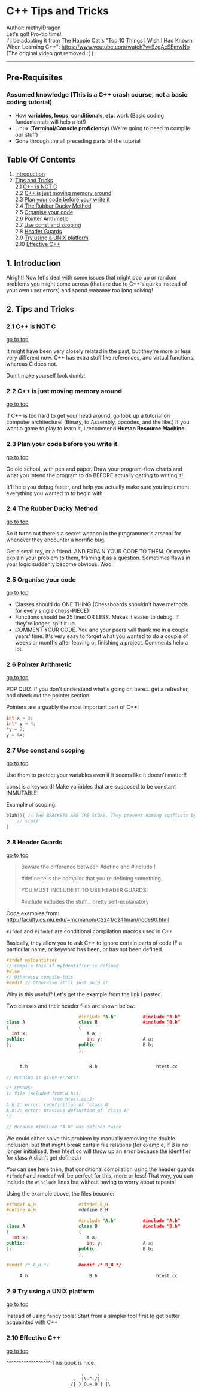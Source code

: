# C++ Tips and Tricks

Author: methylDragon  
Let's go!! Pro-tip time!   
I'll be adapting it from The Happie Cat's "Top 10 Things I Wish I Had Known When Learning C++": https://www.youtube.com/watch?v=9zgAcSEmwNo (The original video got removed :( )

------

## Pre-Requisites

### Assumed knowledge (This is a C++ crash course, not a basic coding tutorial)

- How **variables, loops, conditionals, etc**. work (Basic coding fundamentals will help a lot!)
- Linux (**Terminal/Console proficiency**) (We're going to need to compile our stuff)
- Gone through the all preceding parts of the tutorial



## Table Of Contents <a name="top"></a>

1. [Introduction](#1)  
2. [Tips and Tricks](#2)    
   2.1   [C++ is NOT C](#2.1)    
   2.2   [C++ is just moving memory around](#2.2)    
   2.3   [Plan your code before your write it](#2.3)    
   2.4   [The Rubber Ducky Method](#2.4)    
   2.5   [Organise your code](#2.5)    
   2.6   [Pointer Arithmetic](#2.6)    
   2.7   [Use const and scoping](#2.7)    
   2.8   [Header Guards](#2.8)    
   2.9   [Try using a UNIX platform](#2.9)    
   2.10 [Effective C++](#2.10)    



## 1. Introduction <a name="1"></a>

Alright! Now let's deal with some issues that might pop up or random problems you might come across (that are due to C++'s quirks instead of your own user errors) and spend waaaaay too long solving!



## 2. Tips and Tricks <a name="2"></a>

### 2.1 C++ is NOT C <a name="2.1"></a>

[go to top](#top)

It might have been very closely related in the past, but they're more or less very different now. C++ has extra stuff like references, and virtual functions, whereas C does not.

Don't make yourself look dumb!



### 2.2 C++ is just moving memory around <a name="2.2"></a>

[go to top](#top)

If C++ is too hard to get your head around, go look up a tutorial on computer architecture! (Binary, to Assembly, opcodes, and the like.) If you want a game to play to learn it, I recommend **Human Resource Machine**.



### 2.3 Plan your code before you write it <a name="2.3"></a>

[go to top ](#top)

Go old school, with pen and paper. Draw your program-flow charts and what you intend the program to do BEFORE actually getting to writing it!

It'll help you debug faster, and help you actually make sure you implement everything you wanted to to begin with.



### 2.4 The Rubber Ducky Method <a name="2.4"></a>

[go to top](#top)

So it turns out there's a secret weapon in the programmer's arsenal for whenever they encounter a horrific bug.

Get a small toy, or a friend. AND EXPAIN YOUR CODE TO THEM. Or maybe explain your problem to them, framing it as a question. Sometimes flaws in your logic suddenly become obvious. Woo.



### 2.5 Organise your code <a name="2.5"></a> 

[go to top](#top)

- Classes should do ONE THING (Chessboards shouldn't have methods for every single chess-PIECE)
- Functions should be 25 lines OR LESS. Makes it easier to debug. If they're longer, split it up.
- COMMENT YOUR CODE. You and your peers will thank me in a couple years' time. It's very easy to forget what you wanted to do a couple of weeks or months after leaving or finishing a project. Comments help a lot.



### 2.6 Pointer Arithmetic <a name="2.6"></a>

[go to top](#top)

POP QUIZ. If you don't understand what's going on here... get a refresher, and check out the pointer section.

Pointers are arguably the most important part of C++!

```c++
int x = 3;
int* y = 4;
*y = 2;
y = &x;
```



### 2.7 Use const and scoping <a name="2.7"></a>

[go to top](#top)

Use them to protect your variables even if it seems like it doesn't matter!!

const is a keyword! Make variables that are supposed to be constant IMMUTABLE!

Example of scoping:

```c++
blah(){ // THE BRACKETS ARE THE SCOPE. They prevent naming conflicts by keeping them LOCAL
  	// stuff
}
```



### 2.8 Header Guards <a name="2.8"></a>

[go to top](#top)

> Beware the difference between #define and #include !
>
> \#define tells the compiler that you're defining something
>
> YOU MUST INCLUDE IT TO USE HEADER GUARDS!
>
> \#include includes the stuff... pretty self-explanatory

Code examples from: http://faculty.cs.niu.edu/~mcmahon/CS241/c241man/node90.html

`#ifdef` and `#ifndef` are conditional compilation macros used in C++

Basically, they allow you to ask C++ to ignore certain parts of code IF a particular name, or keyword has been, or has not been defined.

```c++
#ifdef myIdentifier
// Compile this if myIdentifier is defined
#else
// Otherwise compile this
#endif // Otherwise it'll just skip it
```

Why is this useful? Let's get the example from the link I pasted.

Two classes and their header files are shown below:

```c++
                           #include "A.h"          #include "A.h"
class A                    class B                 #include "B.h"
{                          {
  int x;                      A a;
public:                       int y;               A a;
};                         public:                 B b;
                           };


     A.h                       B.h                      htest.cc
```

```c++
// Running it gives errors!

/* ERRORS:
In file included from B.h:1,
                 from htest.cc:2:
A.h:2: error: redefinition of `class A'
A.h:2: error: previous definition of `class A'
*/

// Because #include "A.h" was defined twice
```

We could either solve this problem by manually removing the double inclusion, but that might break certain file relations (for example, if B is no longer initialised, then htest.cc will throw up an error because the identifier for class A didn't get defined.)

You can see here then, that conditional compilation using the header guards `#ifndef` and `#enddef` will be perfect for this, more or less! That way, you can include the `#include` lines but without having to worry about repeats!

Using the example above, the files become:

```c++
#ifndef A_H                #ifndef B_H
#define A_H                #define B_H 

                           #include "A.h"          #include "A.h"
class A                    class B                 #include "B.h"
{                          {
  int x;                      A a;
public:                       int y;               A a;
};                         public:                 B b;
                           };

#endif /* A_H */           #endif /* B_H */

     A.h                       B.h                      htest.cc
```



### 2.9 Try using a UNIX platform <a name="2.9"></a>

[go to top](#top)

Instead of using fancy tools! Start from a simpler tool first to get better acquainted with C++



### 2.10 Effective C++ <a name="2.10"></a>

[go to top](#top)

^^^^^^^^^^^^^^^^^^ This book is nice.



```
                            .     .
                         .  |\-^-/|  .    
                        /| } O.=.O { |\     
```

